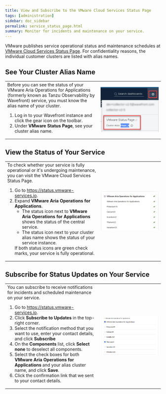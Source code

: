 ```yaml
---
title: View and Subscribe to the VMware Cloud Services Status Page
tags: [administration]
sidebar: doc_sidebar
permalink: service_status_page.html
summary: Monitor for incidents and maintenance on your service.
---
```


VMware publishes service operational status and maintenance schedules at [VMware Cloud Services Status Page](https://status.vmware-services.io/). For confidentiality reasons, the individual customer clusters are listed with alias names.

## See Your Cluster Alias Name

<table style="width: 100%;">
<tbody>
<tr>
<td width="60%">
Before you can see the status of your VMware Aria Operations for Applications (formerly known as Tanzu Observability by Wavefront) service, you must know the alias name of your cluster.
<ol>
<li>Log in to your Wavefront instance and click the gear icon on the toolbar.</li>
<li>Under <strong>VMware Status Page</strong>, see your cluster alias name.</li>
</ol>
</td>
<td width="40%"><img src="images/alias_name.png" alt="The gear icon drop-down menu with the VMware Status Page section."></td>
</tr>
</tbody>
</table>

## View the Status of Your Service

<table style="width: 100%;">
<tbody>
<tr>
<td width="60%">
To check whether your service is fully operational or it's undergoing maintenance, you can visit the VMware Cloud Services Status Page.
<ol>
<li>Go to <a href="https://status.vmware-services.io">https://status.vmware-services.io</a>.</li>
<li>Expand <strong>VMware Aria Operations for Applications</strong>.
<ul>
<li>The status icon next to <strong>VMware Aria Operations for Applications</strong> shows the status of the central service.</li>
<li>The status icon next to your cluster alias name shows the status of your service instance.</li>
</ul></li>
If both status icons are green check marks, your service is fully operational.</ol>
</td>
<td width="40%"><img src="images/service_status.png" alt="The VMware Cloud Services Status Page with expanded VMware Aria Operations for Applications."></td>
</tr>
</tbody>
</table>

## Subscribe for Status Updates on Your Service

<table style="width: 100%;">
<tbody>
<tr>
<td width="60%">
You can subscribe to receive notifications for incidents and scheduled maintenance on your service.
<ol>
<li>Go to <a href="https://status.vmware-services.io">https://status.vmware-services.io</a>.</li>
<li>Click <strong>Subscribe to Updates</strong> in the top-right corner.</li>
<li>Select the notification method that you want to use, enter your contact details, and click <strong>Subscribe</strong></li>
<li>On the <strong>Components</strong> list, click <strong>Select none</strong> to deselect all components.</li>
<li>Select the check boxes for both <strong>VMware Aria Operations for Applications</strong> and your alias cluster name, and click <strong>Save</strong>.</li>
<li>Click the confirmation link that we sent to your contact details.</li>
</ol>
</td>
<td width="40%"><img src="images/status_subscribe.png" alt="Components selection for subscription on the VMware Cloud Services Status Page."></td>
</tr>
</tbody>
</table>

